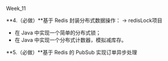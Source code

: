 Week_11

**4.（必做）**基于 Redis 封装分布式数据操作： -> redisLock项目

- 在 Java 中实现一个简单的分布式锁；
- 在 Java 中实现一个分布式计数器，模拟减库存。

**5.（必做）**基于 Redis 的 PubSub 实现订单异步处理

